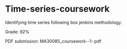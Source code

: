 # Time-series-coursework

Identifying time series following box jenkins methodology.

Grade: 92%

PDF submission: MA30085_coursework--1-.pdf
